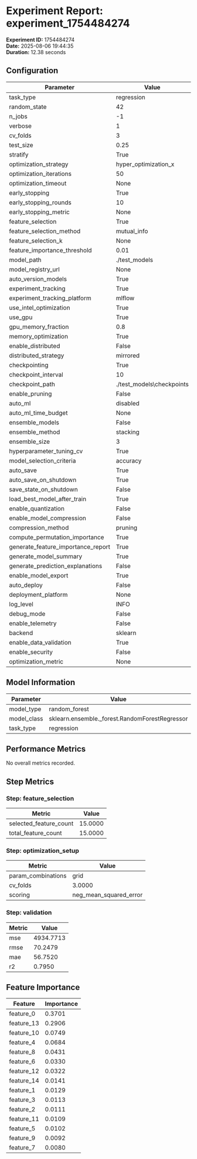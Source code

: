 # Experiment Report: experiment_1754484274

**Experiment ID:** 1754484274  
**Date:** 2025-08-06 19:44:35  
**Duration:** 12.38 seconds  

## Configuration

| Parameter | Value |
| --- | --- |
| task_type | regression |
| random_state | 42 |
| n_jobs | -1 |
| verbose | 1 |
| cv_folds | 3 |
| test_size | 0.25 |
| stratify | True |
| optimization_strategy | hyper_optimization_x |
| optimization_iterations | 50 |
| optimization_timeout | None |
| early_stopping | True |
| early_stopping_rounds | 10 |
| early_stopping_metric | None |
| feature_selection | True |
| feature_selection_method | mutual_info |
| feature_selection_k | None |
| feature_importance_threshold | 0.01 |
| model_path | ./test_models |
| model_registry_url | None |
| auto_version_models | True |
| experiment_tracking | True |
| experiment_tracking_platform | mlflow |
| use_intel_optimization | True |
| use_gpu | True |
| gpu_memory_fraction | 0.8 |
| memory_optimization | True |
| enable_distributed | False |
| distributed_strategy | mirrored |
| checkpointing | True |
| checkpoint_interval | 10 |
| checkpoint_path | ./test_models\checkpoints |
| enable_pruning | False |
| auto_ml | disabled |
| auto_ml_time_budget | None |
| ensemble_models | False |
| ensemble_method | stacking |
| ensemble_size | 3 |
| hyperparameter_tuning_cv | True |
| model_selection_criteria | accuracy |
| auto_save | True |
| auto_save_on_shutdown | True |
| save_state_on_shutdown | False |
| load_best_model_after_train | True |
| enable_quantization | False |
| enable_model_compression | False |
| compression_method | pruning |
| compute_permutation_importance | True |
| generate_feature_importance_report | True |
| generate_model_summary | True |
| generate_prediction_explanations | False |
| enable_model_export | True |
| auto_deploy | False |
| deployment_platform | None |
| log_level | INFO |
| debug_mode | False |
| enable_telemetry | False |
| backend | sklearn |
| enable_data_validation | True |
| enable_security | False |
| optimization_metric | None |

## Model Information

| Parameter | Value |
| --- | --- |
| model_type | random_forest |
| model_class | sklearn.ensemble._forest.RandomForestRegressor |
| task_type | regression |

## Performance Metrics

No overall metrics recorded.

## Step Metrics

### Step: feature_selection

| Metric | Value |
| --- | --- |
| selected_feature_count | 15.0000 |
| total_feature_count | 15.0000 |

### Step: optimization_setup

| Metric | Value |
| --- | --- |
| param_combinations | grid |
| cv_folds | 3.0000 |
| scoring | neg_mean_squared_error |

### Step: validation

| Metric | Value |
| --- | --- |
| mse | 4934.7713 |
| rmse | 70.2479 |
| mae | 56.7520 |
| r2 | 0.7950 |


## Feature Importance

| Feature | Importance |
| --- | --- |
| feature_0 | 0.3701 |
| feature_13 | 0.2906 |
| feature_10 | 0.0749 |
| feature_4 | 0.0684 |
| feature_8 | 0.0431 |
| feature_6 | 0.0330 |
| feature_12 | 0.0322 |
| feature_14 | 0.0141 |
| feature_1 | 0.0129 |
| feature_3 | 0.0113 |
| feature_2 | 0.0111 |
| feature_11 | 0.0109 |
| feature_5 | 0.0102 |
| feature_9 | 0.0092 |
| feature_7 | 0.0080 |

